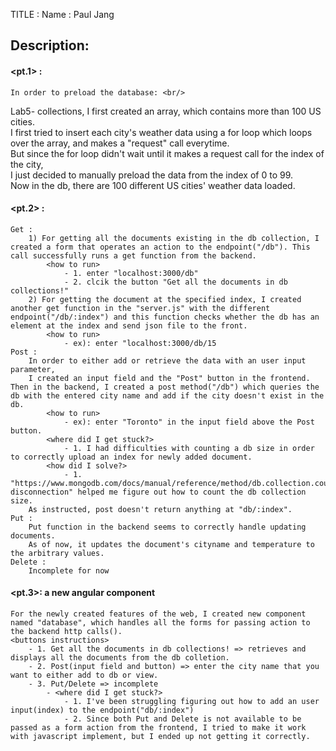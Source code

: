 TITLE : <LAB5>
Name  : Paul Jang

## Description: 
#### <pt.1> : 
    In order to preload the database: <br/>
Lab5-<WeatherData> collections<lab5Weather>, I first created an array, which contains more than 100 US cities.<br/> I first tried to insert  each city's weather data using a for loop which loops over the array, and makes a "request" call everytime.<br/> But since the for loop didn't wait until it makes a request call for the index of the  city,<br/> I just decided to manually preload the data from the index of 0 to 99.<br/> Now in the db,  there are 100 different US cities' weather data loaded.<br/>
#### <pt.2> :
    Get : 
        1) For getting all the documents existing in the db collection, I created a form that operates an action to the endpoint("/db"). This call successfully runs a get function from the backend. 
            <how to run> 
                - 1. enter "localhost:3000/db"
                - 2. clcik the button "Get all the documents in db collections!"
        2) For getting the document at the specified index, I created another get function in the "server.js" with the different endpoint("/db/:index") and this function checks whether the db has an element at the index and send json file to the front.
            <how to run>
                - ex): enter "localhost:3000/db/15
    Post : 
        In order to either add or retrieve the data with an user input parameter,
        I created an input field and the "Post" button in the frontend. Then in the backend, I created a post method("/db") which queries the db with the entered city name and add if the city doesn't exist in the db.
            <how to run>
                - ex): enter "Toronto" in the input field above the Post button.
            <where did I get stuck?>
                - 1. I had difficulties with counting a db size in order to correctly upload an index for newly added document.
            <how did I solve?>
                - 1. "https://www.mongodb.com/docs/manual/reference/method/db.collection.countDocuments/#client-disconnection" helped me figure out how to count the db collection size.
        As instructed, post doesn't return anything at "db/:index".
    Put : 
        Put function in the backend seems to correctly handle updating documents.
        As of now, it updates the document's cityname and temperature to the arbitrary values.
    Delete : 
        Incomplete for now
    
#### <pt.3>: a new angular component
    For the newly created features of the web, I created new component named "database", which handles all the forms for passing action to the backend http calls().
    <buttons instructions> 
        - 1. Get all the documents in db collections! => retrieves and displays all the documents from the db colletion.
        - 2. Post(input field and button) => enter the city name that you want to either add to db or view.
        - 3. Put/Delete => incomplete
            - <where did I get stuck?>
                - 1. I've been struggling figuring out how to add an user input(index) to the endpoint("db/:index")
                - 2. Since both Put and Delete is not available to be passed as a form action from the frontend, I tried to make it work with javascript implement, but I ended up not getting it correctly.
    
